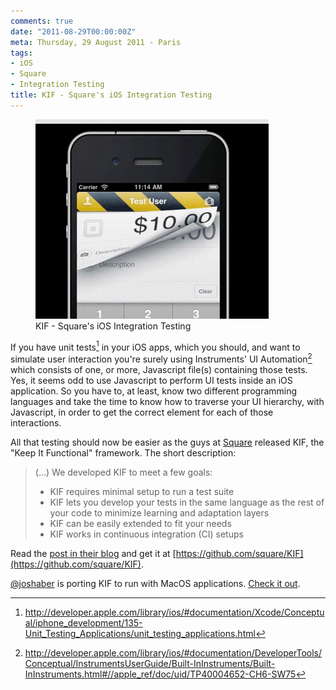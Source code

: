 ```yaml
---
comments: true
date: "2011-08-29T00:00:00Z"
meta: Thursday, 29 August 2011 - Paris
tags:
- iOS
- Square
- Integration Testing
title: KIF - Square's iOS Integration Testing
---
```

<figure class="right">
  <img src="/images/posts/kif-square-ios-testing.png" alt="KIF - Square's iOS Integration Testing">
  <figcaption>KIF - Square's iOS Integration Testing</figcaption>
</figure>

If you have unit tests[^1] in your iOS apps, which you should, and want to simulate user interaction you're surely using Instruments' UI Automation[^2] which consists of one, or more, Javascript file(s) containing those tests. Yes, it seems odd to use Javascript to perform UI tests inside an iOS application.
So you have to, at least, know two different programming languages and take the time to know how to traverse your UI hierarchy, with Javascript, in order to get the correct element for each of those interactions.

All that testing should now be easier as the guys at [Square](https://squareup.com/) released KIF, the "Keep It Functional" framework. The short description:

> (...) We developed KIF to meet a few goals:
> - KIF requires minimal setup to run a test suite
> - KIF lets you develop your tests in the same language as the rest of your code to minimize learning and adaptation layers
> - KIF can be easily extended to fit your needs
> - KIF works in continuous integration (CI) setups

Read the [post in their blog](http://corner.squareup.com/2011/07/ios-integration-testing.html) and get it at [https://github.com/square/KIF](https://github.com/square/KIF).

[@joshaber](http://twitter.com/joshaber) is porting KIF to run with MacOS applications. [Check it out](https://github.com/joshaber/KIF).

[^1]: http://developer.apple.com/library/ios/#documentation/Xcode/Conceptual/iphone_development/135-Unit_Testing_Applications/unit_testing_applications.html

[^2]: http://developer.apple.com/library/ios/#documentation/DeveloperTools/Conceptual/InstrumentsUserGuide/Built-InInstruments/Built-InInstruments.html#//apple_ref/doc/uid/TP40004652-CH6-SW75
